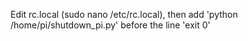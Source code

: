 Edit rc.local (sudo nano /etc/rc.local),
then add 'python /home/pi/shutdown_pi.py' before the line 'exit 0'

